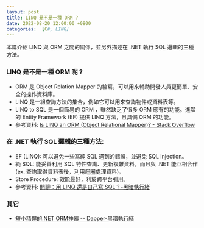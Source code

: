```yaml
---
layout: post
title: LINQ 是不是一種 ORM ?
date: 2022-08-20 12:00:00 +0800
categories:  [C#, LINQ]
---
```


本篇介紹 LINQ 與 ORM 之間的關係，並另外描述在 .NET 執行 SQL 邏輯的三種方法。

### LINQ 是不是一種 ORM 呢 ?
- ORM 是 Object Relation Mapper 的縮寫，可以用來輔助開發人員更簡單、安全的操作資料庫。
- LINQ 是一組查詢方法的集合，例如它可以用來查詢物件或資料表等。
- LINQ to SQL 是一個簡易的 ORM ，雖然缺乏了很多 ORM 應有的功能。進階的 Entity Framework (EF) 提供 LINQ 方法，且具備 ORM 的功能。
- 參考資料: [ls LINQ an ORM (Object Relational Mapper)? - Stack Overflow](https://stackoverflow.com/questions/8163513/ls-linq-an-orm-object-relational-mapper)

### 在 .NET 執行 SQL 邏輯的三種方法: 
- EF (LINQ): 可以避免一些寫純 SQL 遇到的錯誤，並避免 SQL Injection。
- 純 SQL: 能妥善利用 SQL 特性查詢、更新複雜資料，而且與 .NET 能互相合作 (ex. 查詢取得資料表後，利用迴圈處理資料)。
- Store Procedure: 效能最好，利於跨平台引用。
- 參考資料: [閒聊：用 LINQ 還是自己寫 SQL？-黑暗執行緒](https://blog.darkthread.net/blog/linq-or-direct-sql/)

### 其它

- [短小精悍的.NET ORM神器 -- Dapper-黑暗執行緒](https://blog.darkthread.net/blog/dapper)
